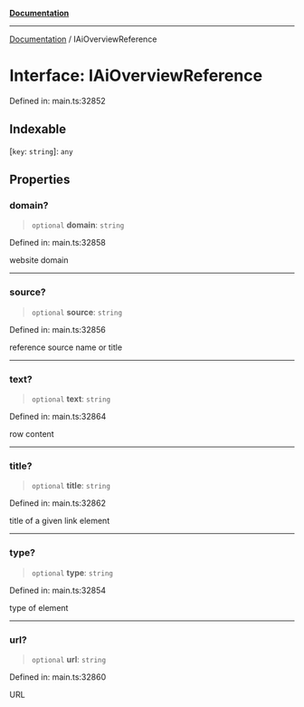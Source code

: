 [**Documentation**](../README.md)

***

[Documentation](../README.md) / IAiOverviewReference

# Interface: IAiOverviewReference

Defined in: main.ts:32852

## Indexable

\[`key`: `string`\]: `any`

## Properties

### domain?

> `optional` **domain**: `string`

Defined in: main.ts:32858

website domain

***

### source?

> `optional` **source**: `string`

Defined in: main.ts:32856

reference source name or title

***

### text?

> `optional` **text**: `string`

Defined in: main.ts:32864

row content

***

### title?

> `optional` **title**: `string`

Defined in: main.ts:32862

title of a given link element

***

### type?

> `optional` **type**: `string`

Defined in: main.ts:32854

type of element

***

### url?

> `optional` **url**: `string`

Defined in: main.ts:32860

URL

